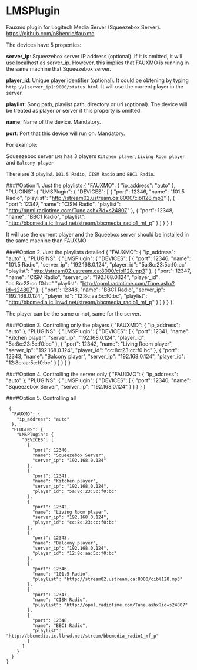 # LMSPlugin
Fauxmo plugin for Logitech Media Server (Squeezebox Server).
https://github.com/n8henrie/fauxmo

The devices have 5 properties:

**server_ip**: Squeezebox server IP address (optional). If it is omitted, it will use localhost as server_ip. However, this implies that FAUXMO is running in the same machine that Squeezebox server.

**player_id**: Unique player identifier (optional). It could be obtening by typing `http://[server_ip]:9000/status.html`. It will use the current player in the server.

**playlist**:  Song path, playlist path, directory or url (optional).  The device will be treated as player or server if this property is omitted.

**name**: Name of the device. Mandatory.

**port**: Port that this device will run on. Mandatory.


For example:

Squeezebox server `LMS` has 3 players  `Kitchen player`, `Living Room player` and `Balcony player`

There are 3 playlist.  `101.5 Radio`,` CISM Radio` and `BBC1 Radio`. 

####Option 1. Just the playlists
    {
      "FAUXMO": {
        "ip_address": "auto"
      },
      "PLUGINS": {
        "LMSPlugin": {
          "DEVICES": [
            {
              "port": 12346,
              "name": "101.5 Radio",
              "playlist": "http://stream02.ustream.ca:8000/cibl128.mp3"
            },
            {
              "port": 12347,
              "name": "CISM Radio",
              "playlist": "http://opml.radiotime.com/Tune.ashx?id=s24807"
            },
            {
              "port": 12348,
              "name": "BBC1 Radio",
              "playlist": "http://bbcmedia.ic.llnwd.net/stream/bbcmedia_radio1_mf_p"
            }
          ]
        }
      }
    }

It will use the current player and the Squeebox server should be installed in the same machine than FAUXMO

####Option 2. Just the playlists detailed
    {
      "FAUXMO": {
        "ip_address": "auto"
      },
      "PLUGINS": {
        "LMSPlugin": {
          "DEVICES": [
            {
              "port": 12346,
              "name": "101.5 Radio",
              "server_ip": "192.168.0.124",
              "player_id": "5a:8c:23:5c:f0:bc"
              "playlist": "http://stream02.ustream.ca:8000/cibl128.mp3"
            },
            {
              "port": 12347,
              "name": "CISM Radio",
              "server_ip": "192.168.0.124",
              "player_id": "cc:8c:23:cc:f0:bc"
              "playlist": "http://opml.radiotime.com/Tune.ashx?id=s24807"
            },
            {
              "port": 12348,
              "name": "BBC1 Radio",
              "server_ip": "192.168.0.124",
              "player_id": "12:8c:aa:5c:f0:bc",
              "playlist": "http://bbcmedia.ic.llnwd.net/stream/bbcmedia_radio1_mf_p"
            }
          ]
        }
      }
    }
    
The player can be the same or not, same for the server.

####Option 3. Controlling only the players
    {
      "FAUXMO": {
        "ip_address": "auto"
      },
      "PLUGINS": {
        "LMSPlugin": {
          "DEVICES": [
            {
              "port": 12341,
              "name": "Kitchen player",
              "server_ip": "192.168.0.124",
              "player_id": "5a:8c:23:5c:f0:bc"
            },
            {
              "port": 12342,
              "name": "Living Room player",
              "server_ip": "192.168.0.124",
              "player_id": "cc:8c:23:cc:f0:bc"
            },
            {
              "port": 12343,
              "name": "Balcony player",
              "server_ip": "192.168.0.124",
              "player_id": "12:8c:aa:5c:f0:bc"
            }
          ]
        }
      }
    }

####Option 4. Controlling the server only
    {
      "FAUXMO": {
        "ip_address": "auto"
      },
      "PLUGINS": {
        "LMSPlugin": {
          "DEVICES": [
            {
              "port": 12340,
              "name": "Squeezebox Server",
              "server_ip": "192.168.0.124"
            }
          ]
        }
      }
    }
    
 ####Option 5. Controlling all
 
     {
      "FAUXMO": {
        "ip_address": "auto"
      },
      "PLUGINS": {
        "LMSPlugin": {
          "DEVICES": [
            {
              "port": 12340,
              "name": "Squeezebox Server",
              "server_ip": "192.168.0.124"
            },
            {
              "port": 12341,
              "name": "Kitchen player",
              "server_ip": "192.168.0.124",
              "player_id": "5a:8c:23:5c:f0:bc"
            },
            {
              "port": 12342,
              "name": "Living Room player",
              "server_ip": "192.168.0.124",
              "player_id": "cc:8c:23:cc:f0:bc"
            },
            {
              "port": 12343,
              "name": "Balcony player",
              "server_ip": "192.168.0.124",
              "player_id": "12:8c:aa:5c:f0:bc"
            },
            {
              "port": 12346,
              "name": "101.5 Radio",
              "playlist": "http://stream02.ustream.ca:8000/cibl128.mp3"
            },
            {
              "port": 12347,
              "name": "CISM Radio",
              "playlist": "http://opml.radiotime.com/Tune.ashx?id=s24807"
            },
            {
              "port": 12348,
              "name": "BBC1 Radio",
              "playlist": "http://bbcmedia.ic.llnwd.net/stream/bbcmedia_radio1_mf_p"
            }
          ]
        }
      }
    }